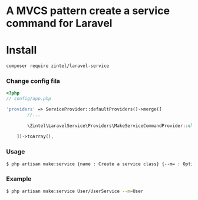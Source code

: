 # A MVCS pattern create a service command for Laravel

# Install
```bash
composer require zintel/laravel-service
```
### Change config fila
```php
<?php
// config/app.php

'providers' => ServiceProvider::defaultProviders()->merge([
        //...
        
        \Zintel\LaravelService\Providers\MakeServiceCommandProvider::class,
        
    ])->toArray(),
```

### Usage
```bash
$ php artisan make:service {name : Create a service class} {--m= : Optional of import a model}
```
### Example
```bash
$ php artisan make:service User/UserService --m=User
```
